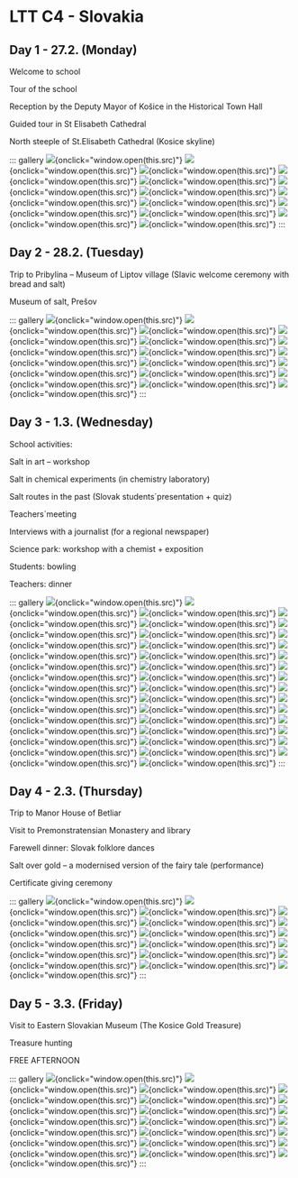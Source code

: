 # LTT C4 - Slovakia

## Day 1 - 27.2. (Monday)

Welcome to school

Tour of the school

Reception by the Deputy Mayor of Košice in the Historical Town Hall

Guided tour in St Elisabeth Cathedral

North steeple of St.Elisabeth Cathedral (Kosice skyline)

::: gallery
![](1/1.jpg){onclick="window.open(this.src)"}
![](1/2.jpg){onclick="window.open(this.src)"}
![](1/3.jpg){onclick="window.open(this.src)"}
![](1/4.jpg){onclick="window.open(this.src)"}
![](1/5.jpg){onclick="window.open(this.src)"}
![](1/6.jpg){onclick="window.open(this.src)"}
![](1/7.jpg){onclick="window.open(this.src)"}
![](1/8.jpg){onclick="window.open(this.src)"}
![](1/9.jpg){onclick="window.open(this.src)"}
![](1/10.jpg){onclick="window.open(this.src)"}
![](1/11.jpg){onclick="window.open(this.src)"}
![](1/12.jpg){onclick="window.open(this.src)"}
![](1/13.jpg){onclick="window.open(this.src)"}
:::

## Day 2 - 28.2. (Tuesday)

Trip to Pribylina – Museum of Liptov village (Slavic welcome ceremony with bread and salt)

Museum of salt, Prešov

::: gallery
![](2/1.jpg){onclick="window.open(this.src)"}
![](2/2.jpg){onclick="window.open(this.src)"}
![](2/3.jpg){onclick="window.open(this.src)"}
![](2/4.jpg){onclick="window.open(this.src)"}
![](2/5.jpg){onclick="window.open(this.src)"}
![](2/6.jpg){onclick="window.open(this.src)"}
![](2/7.jpg){onclick="window.open(this.src)"}
![](2/8.jpg){onclick="window.open(this.src)"}
![](2/9.jpg){onclick="window.open(this.src)"}
![](2/10.jpg){onclick="window.open(this.src)"}
![](2/11.jpg){onclick="window.open(this.src)"}
![](2/12.jpg){onclick="window.open(this.src)"}
![](2/13.jpg){onclick="window.open(this.src)"}
![](2/14.jpg){onclick="window.open(this.src)"}
:::

## Day 3 - 1.3. (Wednesday)

School activities:

Salt in art – workshop

Salt in chemical experiments (in chemistry laboratory)

Salt routes in the past (Slovak students´presentation + quiz)

Teachers´meeting

Interviews with a journalist (for a regional newspaper)

Science park: workshop with a chemist + exposition

Students: bowling

Teachers: dinner

::: gallery
![](3/1.jpg){onclick="window.open(this.src)"}
![](3/2.jpg){onclick="window.open(this.src)"}
![](3/3.jpg){onclick="window.open(this.src)"}
![](3/4.jpg){onclick="window.open(this.src)"}
![](3/5.jpg){onclick="window.open(this.src)"}
![](3/6.jpg){onclick="window.open(this.src)"}
![](3/7.jpg){onclick="window.open(this.src)"}
![](3/8.jpg){onclick="window.open(this.src)"}
![](3/9.jpg){onclick="window.open(this.src)"}
![](3/10.jpg){onclick="window.open(this.src)"}
![](3/11.jpg){onclick="window.open(this.src)"}
![](3/12.jpg){onclick="window.open(this.src)"}
![](3/13.jpg){onclick="window.open(this.src)"}
![](3/14.jpg){onclick="window.open(this.src)"}
![](3/15.jpg){onclick="window.open(this.src)"}
![](3/16.jpg){onclick="window.open(this.src)"}
![](3/17.jpg){onclick="window.open(this.src)"}
![](3/18.jpg){onclick="window.open(this.src)"}
![](3/19.jpg){onclick="window.open(this.src)"}
![](3/20.jpg){onclick="window.open(this.src)"}
![](3/21.jpg){onclick="window.open(this.src)"}
![](3/22.jpg){onclick="window.open(this.src)"}
![](3/23.jpg){onclick="window.open(this.src)"}
![](3/24.jpg){onclick="window.open(this.src)"}
![](3/25.jpg){onclick="window.open(this.src)"}
![](3/26.jpg){onclick="window.open(this.src)"}
![](3/27.jpg){onclick="window.open(this.src)"}
![](3/28.jpg){onclick="window.open(this.src)"}
![](3/29.jpg){onclick="window.open(this.src)"}
![](3/30.jpg){onclick="window.open(this.src)"}
![](3/31.jpg){onclick="window.open(this.src)"}
:::

## Day 4 - 2.3. (Thursday)

Trip to Manor House of Betliar

Visit to Premonstratensian Monastery and library

Farewell dinner: Slovak folklore dances

Salt over gold – a modernised version of the fairy tale (performance)

Certificate giving ceremony

::: gallery
![](4/1.jpg){onclick="window.open(this.src)"}
![](4/2.jpg){onclick="window.open(this.src)"}
![](4/3.jpg){onclick="window.open(this.src)"}
![](4/4.jpg){onclick="window.open(this.src)"}
![](4/5.jpg){onclick="window.open(this.src)"}
![](4/6.jpg){onclick="window.open(this.src)"}
![](4/7.jpg){onclick="window.open(this.src)"}
![](4/8.jpg){onclick="window.open(this.src)"}
![](4/9.jpg){onclick="window.open(this.src)"}
![](4/10.jpg){onclick="window.open(this.src)"}
![](4/11.jpg){onclick="window.open(this.src)"}
![](4/12.jpg){onclick="window.open(this.src)"}
![](4/13.jpg){onclick="window.open(this.src)"}
![](4/14.jpg){onclick="window.open(this.src)"}
:::

## Day 5 - 3.3. (Friday)

Visit to Eastern Slovakian Museum (The Kosice Gold Treasure)

Treasure hunting

FREE AFTERNOON

::: gallery
![](5/1.jpg){onclick="window.open(this.src)"}
![](5/2.jpg){onclick="window.open(this.src)"}
![](5/3.jpg){onclick="window.open(this.src)"}
![](5/4.jpg){onclick="window.open(this.src)"}
![](5/5.jpg){onclick="window.open(this.src)"}
![](5/6.jpg){onclick="window.open(this.src)"}
![](5/7.jpg){onclick="window.open(this.src)"}
![](5/8.jpg){onclick="window.open(this.src)"}
![](5/9.jpg){onclick="window.open(this.src)"}
![](5/10.jpg){onclick="window.open(this.src)"}
![](5/11.jpg){onclick="window.open(this.src)"}
![](5/12.jpg){onclick="window.open(this.src)"}
![](5/13.jpg){onclick="window.open(this.src)"}
![](5/14.jpg){onclick="window.open(this.src)"}
![](5/15.jpg){onclick="window.open(this.src)"}
![](5/16.jpg){onclick="window.open(this.src)"}
:::
